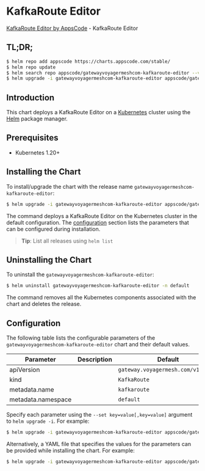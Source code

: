 # KafkaRoute Editor

[KafkaRoute Editor by AppsCode](https://appscode.com) - KafkaRoute Editor

## TL;DR;

```bash
$ helm repo add appscode https://charts.appscode.com/stable/
$ helm repo update
$ helm search repo appscode/gatewayvoyagermeshcom-kafkaroute-editor --version=v0.27.0
$ helm upgrade -i gatewayvoyagermeshcom-kafkaroute-editor appscode/gatewayvoyagermeshcom-kafkaroute-editor -n default --create-namespace --version=v0.27.0
```

## Introduction

This chart deploys a KafkaRoute Editor on a [Kubernetes](http://kubernetes.io) cluster using the [Helm](https://helm.sh) package manager.

## Prerequisites

- Kubernetes 1.20+

## Installing the Chart

To install/upgrade the chart with the release name `gatewayvoyagermeshcom-kafkaroute-editor`:

```bash
$ helm upgrade -i gatewayvoyagermeshcom-kafkaroute-editor appscode/gatewayvoyagermeshcom-kafkaroute-editor -n default --create-namespace --version=v0.27.0
```

The command deploys a KafkaRoute Editor on the Kubernetes cluster in the default configuration. The [configuration](#configuration) section lists the parameters that can be configured during installation.

> **Tip**: List all releases using `helm list`

## Uninstalling the Chart

To uninstall the `gatewayvoyagermeshcom-kafkaroute-editor`:

```bash
$ helm uninstall gatewayvoyagermeshcom-kafkaroute-editor -n default
```

The command removes all the Kubernetes components associated with the chart and deletes the release.

## Configuration

The following table lists the configurable parameters of the `gatewayvoyagermeshcom-kafkaroute-editor` chart and their default values.

|     Parameter      | Description |                    Default                    |
|--------------------|-------------|-----------------------------------------------|
| apiVersion         |             | <code>gateway.voyagermesh.com/v1alpha1</code> |
| kind               |             | <code>KafkaRoute</code>                       |
| metadata.name      |             | <code>kafkaroute</code>                       |
| metadata.namespace |             | <code>default</code>                          |


Specify each parameter using the `--set key=value[,key=value]` argument to `helm upgrade -i`. For example:

```bash
$ helm upgrade -i gatewayvoyagermeshcom-kafkaroute-editor appscode/gatewayvoyagermeshcom-kafkaroute-editor -n default --create-namespace --version=v0.27.0 --set apiVersion=gateway.voyagermesh.com/v1alpha1
```

Alternatively, a YAML file that specifies the values for the parameters can be provided while
installing the chart. For example:

```bash
$ helm upgrade -i gatewayvoyagermeshcom-kafkaroute-editor appscode/gatewayvoyagermeshcom-kafkaroute-editor -n default --create-namespace --version=v0.27.0 --values values.yaml
```
